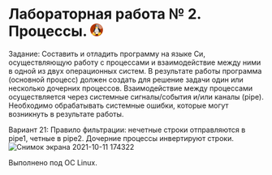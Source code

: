 # Лабораторная работа № 2. Процессы. <img src="https://github.com/Maxsmile123/Maxsmile123/blob/7b922b9e683c8fdbd59ab6d278493353004d7c9e/res/6091445.png" width="25px">

Задание: Составить и отладить программу на языке Си, осуществляющую работу с процессами и
взаимодействие между ними в одной из двух операционных систем. В результате работы
программа (основной процесс) должен создать для решение задачи один или несколько
дочерних процессов. Взаимодействие между процессами осуществляется через системные
сигналы/события и/или каналы (pipe).
Необходимо обрабатывать системные ошибки, которые могут возникнуть в результате работы.

Вариант 21: Правило фильтрации: нечетные строки отправляются в pipe1, четные в pipe2.
Дочерние процессы инвертируют строки.
![Снимок экрана 2021-10-11 174322](https://user-images.githubusercontent.com/54589783/136811334-cd0cb419-44b3-43c4-a083-71df940dcc76.png)

Выполнено под OC Linux.
